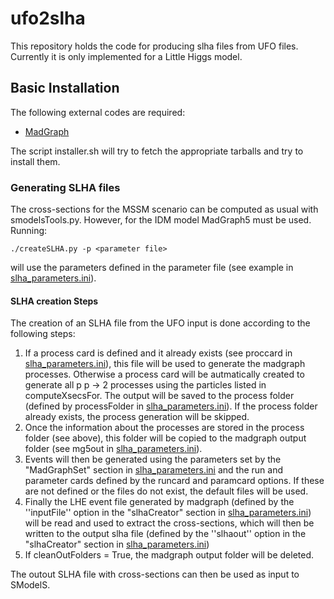 # ufo2slha
This repository holds the code for producing slha files from UFO files.
Currently it is only implemented for a Little Higgs model.


## Basic Installation ##

The following external codes are required:

  * [MadGraph](https://launchpad.net/mg5amcnlo)

The script installer.sh will try to fetch the appropriate tarballs and try to install them.


### Generating SLHA files ###

The cross-sections for the MSSM scenario can be computed as usual with smodelsTools.py.
However, for the IDM model MadGraph5 must be used. Running:

``
./createSLHA.py -p <parameter file>
`` 

will use the parameters defined in the parameter file (see example in [slha_parameters.ini](slha_parameters.ini)).

#### SLHA creation Steps ####

The creation of an SLHA file from the UFO input is done according to the following steps:
  1. If a process card is defined and it already exists (see proccard in [slha_parameters.ini](slha_parameters.ini)), 
     this file will be used to generate the madgraph processes. Otherwise
     a process card will be autmatically created to generate all p p -> 2 processes using the particles listed in computeXsecsFor.
     The output will be saved  to the process folder 
     (defined by processFolder in [slha_parameters.ini](slha_parameters.ini)). If the process folder
     already exists, the process generation will be skipped.
  2. Once the information about the processes are stored in the process folder (see above), this folder will be copied
     to the madgraph output folder (see mg5out in [slha_parameters.ini](slha_parameters.ini)).
  3. Events will then be generated using the parameters set by the "MadGraphSet" section in  [slha_parameters.ini](slha_parameters.ini)
     and the run and parameter cards defined by the runcard and paramcard options. If these are not defined or the files
     do not exist, the default files will be used.
  4. Finally the LHE event file generated by madgraph (defined by the ''inputFile'' option in the "slhaCreator" section 
     in  [slha_parameters.ini](slha_parameters.ini)) will be read and used to extract the cross-sections, which will then
     be written to the output slha file (defined by the ''slhaout'' option in the "slhaCreator" section 
     in  [slha_parameters.ini](slha_parameters.ini))
  5. If cleanOutFolders = True, the madgraph output folder will be deleted.

The outout SLHA file with cross-sections can then be used as input to SModelS.

